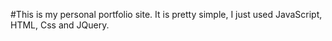 #This is my personal portfolio site. It is pretty simple, I just used JavaScript, HTML, Css and JQuery.

